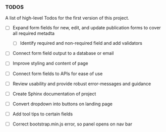 ### TODOS

A list of high-level Todos for the first version of this project.

- [ ] Expand form fields for new, edit, and update publication forms to cover all required metadta
  - [ ] Identify required and non-required field and add validators
- [ ] Connect form field output to a database or email
- [ ] Improve styling and content of page
- [ ] Connect form fields to APIs for ease of use
- [ ] Review usability and provide robust error-messages and guidance
- [ ] Create Sphinx documentation of project
- [ ] Convert dropdown into buttons on landing page

- [ ] Add tool tips to certain fields
- [ ] Correct bootstrap.min.js error, so panel opens on nav bar
